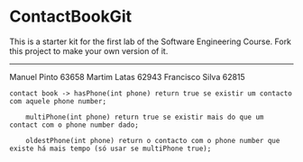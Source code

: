 # ContactBookGit
This is a starter kit for the first lab of the Software Engineering Course.
Fork this project to make your own version of it.

----
Manuel Pinto 63658
Martim Latas 62943
Francisco Silva 62815


	contact book -> hasPhone(int phone) return true se existir um contacto com aquele phone number;

		multiPhone(int phone) return true se existir mais do que um contact com o phone number dado;
  
		oldestPhone(int phone) return o contacto com o phone number que existe há mais tempo (só usar se multiPhone true);
